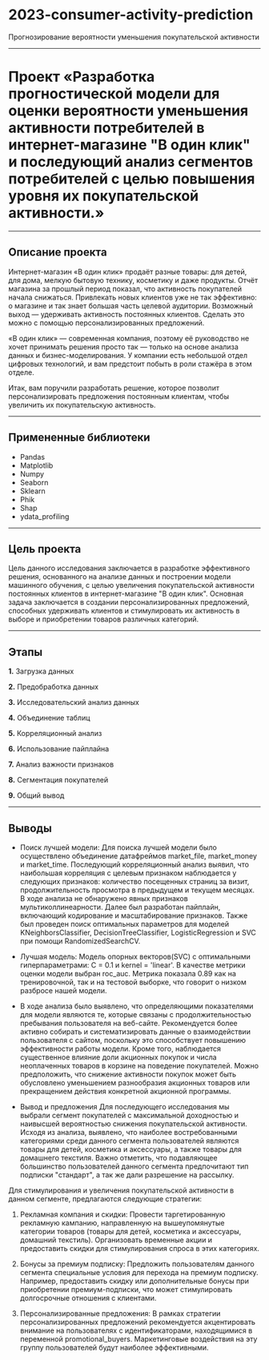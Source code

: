 # 2023-consumer-activity-prediction
Прогнозирование вероятности уменьшения покупательской активности

---

# **Проект «Разработка прогностической модели для оценки вероятности уменьшения активности потребителей в интернет-магазине "В один клик" и последующий анализ сегментов потребителей с целью повышения уровня их покупательской активности.»**

---

## **Описание проекта**

Интернет-магазин «В один клик» продаёт разные товары: для детей, для дома, мелкую бытовую технику, косметику и даже продукты. Отчёт магазина за прошлый период показал, что активность покупателей начала снижаться. Привлекать новых клиентов уже не так эффективно: о магазине и так знает большая часть целевой аудитории. Возможный выход — удерживать активность постоянных клиентов. Сделать это можно с помощью персонализированных предложений.

«В один клик» — современная компания, поэтому её руководство не хочет принимать решения просто так — только на основе анализа данных и бизнес-моделирования. У компании есть небольшой отдел цифровых технологий, и вам предстоит побыть в роли стажёра в этом отделе. 

Итак, вам поручили разработать решение, которое позволит персонализировать предложения постоянным клиентам, чтобы увеличить их покупательскую активность.

---

## **Примененные библиотеки**

* Pandas 
* Matplotlib
* Numpy
* Seaborn
* Sklearn
* Phik
* Shap
* ydata_profiling

---

## **Цель проекта**

Цель данного исследования заключается в разработке эффективного решения, основанного на анализе данных и построении модели машинного обучения, с целью увеличения покупательской активности постоянных клиентов в интернет-магазине "В один клик". Основная задача заключается в создании персонализированных предложений, способных удерживать клиентов и стимулировать их активность в выборе и приобретении товаров различных категорий.

---

## **Этапы**

**1.** Загрузка данных

**2.** Предобработка данных

**3.** Исследовательский анализ данных

**4.** Объединение таблиц

**5.** Корреляционный анализ

**6.** Использование пайплайна

**7.** Анализ важности признаков

**8.** Сегментация покупателей

**9.** Общий вывод

---

## **Выводы**

- Поиск лучшей модели: Для поиска лучшей модели было осуществлено объединение датафреймов market_file, market_money и market_time. Последующий корреляционный анализ выявил, что наибольшая корреляция с целевым признаком наблюдается у следующих признаков: количество посещенных страниц за визит, продолжительность просмотра в предыдущем и текущем месяцах. В ходе анализа не обнаружено явных признаков мультиколлинеарности. Далее был разработан пайплайн, включающий кодирование и масштабирование признаков. Также был проведен поиск оптимальных параметров для моделей KNeighborsClassifier, DecisionTreeClassifier, LogisticRegression и SVC при помощи RandomizedSearchCV.

- Лучшая модель: Модель опорных векторов(SVC) с оптимальными гиперпараметрами: C = 0.1 и kernel = 'linear'. В качестве метрики оценки модели выбран roc_auc. Метрика показала 0.89 как на тренировочной, так и на тестовой выборке, что говорит о низком разбросе нашей модели.

- В ходе анализа было выявлено, что определяющими показателями для модели являются те, которые связаны с продолжительностью пребывания пользователя на веб-сайте. Рекомендуется более активно собирать и систематизировать данные о взаимодействии пользователя с сайтом, поскольку это способствует повышению эффективности работы модели. Кроме того, наблюдается существенное влияние доли акционных покупок и числа неоплаченных товаров в корзине на поведение покупателей. Можно предположить, что снижение активности покупок может быть обусловлено уменьшением разнообразия акционных товаров или прекращением действия конкретной акционной программы.

- Вывод и предложения Для последующего исследования мы выбрали сегмент покупателей с максимальной доходностью и наивысшей вероятностью снижения покупательской активности. Исходя из анализа, выявлено, что наиболее востребованными категориями среди данного сегмента пользователей являются товары для детей, косметика и аксессуары, а также товары для домашнего текстиля. Важно отметить, что подавляющее большинство пользователей данного сегмента предпочитают тип подписки "стандарт", а так же дали разрешение на рассылку.

Для стимулирования и увеличения покупательской активности в данном сегменте, предлагаются следующие стратегии:

1) Рекламная компания и скидки: Провести таргетированную рекламную кампанию, направленную на вышеупомянутые категории товаров (товары для детей, косметика и аксессуары, домашний текстиль). Организовать временные акции и предоставить скидки для стимулирования спроса в этих категориях.

2) Бонусы за премиум подписку: Предложить пользователям данного сегмента специальные условия для перехода на премиум подписку. Например, предоставить скидку или дополнительные бонусы при приобретении премиум-подписки, что может стимулировать долгосрочные отношения с клиентами.

3) Персонализированные предложения: В рамках стратегии персонализированных предложений рекомендуется акцентировать внимание на пользователях с идентификаторами, находящимися в переменной promotional_buyers. Маркетинговые воздействия на эту группу пользователей будут наиболее эффективными.